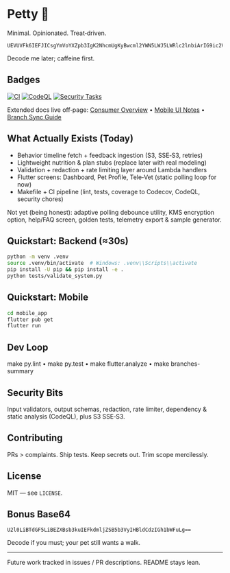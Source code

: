 # Petty 🐾

Minimal. Opinionated. Treat‑driven.

```text
UEVUVFk6IEFJICsgYmVoYXZpb3IgK2NhcmUgKyBwcml2YWN5LWJ5LWRlc2lnbiArIG9ic2VydmFiaWxpdHk=
```
Decode me later; caffeine first.

## Badges

[![CI](https://github.com/kakashi3lite/Petty/actions/workflows/ci.yml/badge.svg)](https://github.com/kakashi3lite/Petty/actions/workflows/ci.yml)
[![CodeQL](https://github.com/kakashi3lite/Petty/actions/workflows/codeql.yml/badge.svg)](https://github.com/kakashi3lite/Petty/actions/workflows/codeql.yml)
[![Security Tasks](https://github.com/kakashi3lite/Petty/actions/workflows/dev-tasks.yml/badge.svg)](https://github.com/kakashi3lite/Petty/actions/workflows/dev-tasks.yml)

Extended docs live off‑page: [Consumer Overview](docs/CONSUMER_OVERVIEW.md) • [Mobile UI Notes](docs/MOBILE_UI_ADAPTIVE_POLLING.md) • [Branch Sync Guide](docs/BRANCH_SYNC_GUIDE.md)

## What Actually Exists (Today)

* Behavior timeline fetch + feedback ingestion (S3, SSE‑S3, retries)
* Lightweight nutrition & plan stubs (replace later with real modeling)
* Validation + redaction + rate limiting layer around Lambda handlers
* Flutter screens: Dashboard, Pet Profile, Tele‑Vet (static polling loop for now)
* Makefile + CI pipeline (lint, tests, coverage to Codecov, CodeQL, security chores)

Not yet (being honest): adaptive polling debounce utility, KMS encryption option, help/FAQ screen, golden tests, telemetry export & sample generator.

## Quickstart: Backend (≈30s)

```bash
python -m venv .venv
source .venv/bin/activate  # Windows: .venv\\Scripts\\activate
pip install -U pip && pip install -e .
python tests/validate_system.py
```

## Quickstart: Mobile

```bash
cd mobile_app
flutter pub get
flutter run
```

## Dev Loop

make py.lint • make py.test • make flutter.analyze • make branches-summary

## Security Bits

Input validators, output schemas, redaction, rate limiter, dependency & static analysis (CodeQL), plus S3 SSE‑S3.

## Contributing

PRs > complaints. Ship tests. Keep secrets out. Trim scope mercilessly.

## License

MIT — see `LICENSE`.

## Bonus Base64

```text
U2l0LiBTdGF5LiBEZXBsb3kuIEFkdmljZSB5b3VyIHBldCdzIGh1bWFuLg==
```
Decode if you must; your pet still wants a walk.

---
Future work tracked in issues / PR descriptions. README stays lean.


